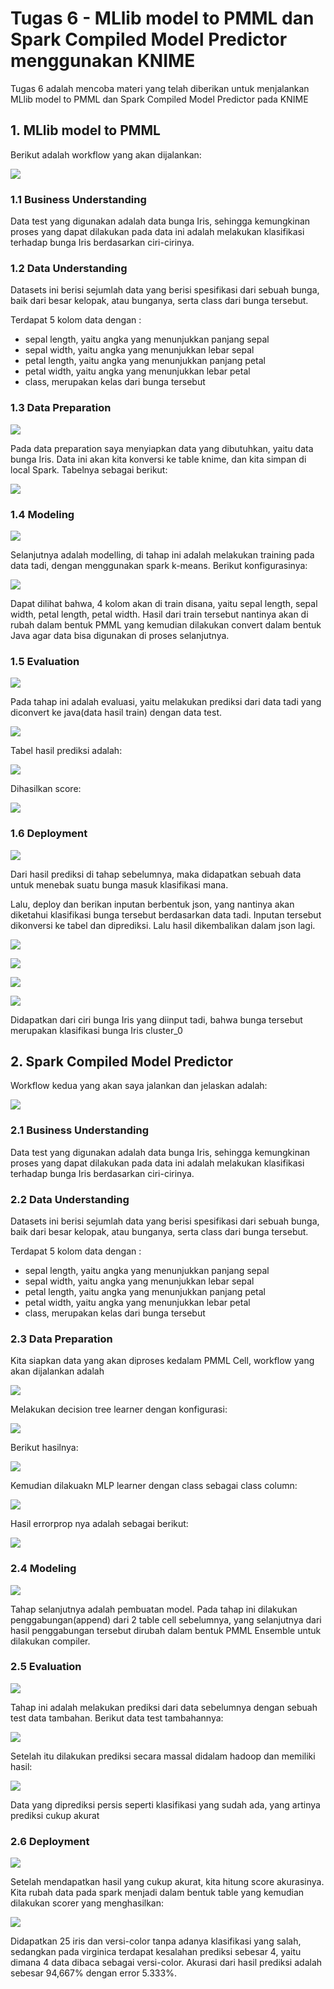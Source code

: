 # Tugas 6 - MLlib model to PMML dan Spark Compiled Model Predictor menggunakan KNIME
Tugas 6 adalah mencoba materi yang telah diberikan untuk menjalankan MLlib model to PMML dan Spark Compiled Model Predictor pada KNIME

## 1. MLlib model to PMML
Berikut adalah workflow yang akan dijalankan:

![](/screenshoot/1/1.PNG)


### 1.1 Business Understanding
Data test yang digunakan adalah data bunga Iris, sehingga kemungkinan proses yang dapat dilakukan pada data ini adalah melakukan klasifikasi terhadap bunga Iris berdasarkan ciri-cirinya.


### 1.2 Data Understanding
Datasets ini berisi sejumlah data yang berisi spesifikasi dari sebuah bunga, baik dari besar kelopak, atau bunganya, serta class dari bunga tersebut.

Terdapat 5 kolom data dengan :
- sepal length, yaitu angka yang menunjukkan panjang sepal
- sepal width, yaitu angka yang menunjukkan lebar sepal
- petal length, yaitu angka yang menunjukkan panjang petal
- petal width, yaitu angka yang menunjukkan lebar petal
- class, merupakan kelas dari bunga tersebut


### 1.3 Data Preparation

![](/screenshoot/1/2.PNG)

Pada data preparation saya menyiapkan data yang dibutuhkan, yaitu data bunga Iris. Data ini akan kita konversi ke table knime, dan kita simpan di local Spark. Tabelnya sebagai berikut:

![](/screenshoot/1/3.PNG)

### 1.4 Modeling
![](/screenshoot/1/4.PNG)

Selanjutnya adalah modelling, di tahap ini adalah melakukan training pada data tadi, dengan menggunakan spark k-means. Berikut konfigurasinya:

![](/screenshoot/1/5.PNG)

Dapat dilihat bahwa, 4 kolom akan di train disana, yaitu sepal length, sepal width, petal length, petal width. Hasil dari train tersebut nantinya akan di rubah dalam bentuk PMML yang kemudian dilakukan convert dalam bentuk Java agar data bisa digunakan di proses selanjutnya.


### 1.5 Evaluation
![](/screenshoot/1/6.PNG)

Pada tahap ini adalah evaluasi, yaitu melakukan prediksi dari data tadi yang diconvert ke java(data hasil train) dengan data test. 

![](/screenshoot/1/7.PNG)

Tabel hasil prediksi adalah:

![](/screenshoot/1/8.PNG)

Dihasilkan score:

![](/screenshoot/1/9.PNG)


### 1.6 Deployment
![](/screenshoot/1/10.PNG)

Dari hasil prediksi di tahap sebelumnya, maka didapatkan sebuah data untuk menebak suatu bunga masuk klasifikasi mana.

Lalu, deploy dan berikan inputan berbentuk json, yang nantinya akan diketahui klasifikasi bunga tersebut berdasarkan data tadi. Inputan tersebut dikonversi ke tabel dan diprediksi. Lalu hasil dikembalikan dalam json lagi.

![](/screenshoot/1/11.PNG)

![](/screenshoot/1/12.PNG)

![](/screenshoot/1/13.PNG)

![](/screenshoot/1/14.PNG)

Didapatkan dari ciri bunga Iris yang diinput tadi, bahwa bunga tersebut merupakan klasifikasi bunga Iris cluster_0


## 2. Spark Compiled Model Predictor
Workflow kedua yang akan saya jalankan dan jelaskan adalah:

![](/screenshoot/2/1.PNG)


### 2.1 Business Understanding
Data test yang digunakan adalah data bunga Iris, sehingga kemungkinan proses yang dapat dilakukan pada data ini adalah melakukan klasifikasi terhadap bunga Iris berdasarkan ciri-cirinya.


### 2.2 Data Understanding
Datasets ini berisi sejumlah data yang berisi spesifikasi dari sebuah bunga, baik dari besar kelopak, atau bunganya, serta class dari bunga tersebut.

Terdapat 5 kolom data dengan :
- sepal length, yaitu angka yang menunjukkan panjang sepal
- sepal width, yaitu angka yang menunjukkan lebar sepal
- petal length, yaitu angka yang menunjukkan panjang petal
- petal width, yaitu angka yang menunjukkan lebar petal
- class, merupakan kelas dari bunga tersebut


### 2.3 Data Preparation
Kita siapkan data yang akan diproses kedalam PMML Cell, workflow yang akan dijalankan adalah

![](/screenshoot/2/2.PNG)

Melakukan decision tree learner dengan konfigurasi:

![](/screenshoot/2/3.PNG)

Berikut hasilnya:

![](/screenshoot/2/4.PNG)

Kemudian dilakuakn MLP learner dengan class sebagai class column:

![](/screenshoot/2/5.PNG)

Hasil errorprop nya adalah sebagai berikut:

![](/screenshoot/2/6.PNG)


### 2.4 Modeling
![](/screenshoot/2/7.PNG)

Tahap selanjutnya adalah pembuatan model. Pada tahap ini dilakukan penggabungan(append) dari 2 table cell sebelumnya, yang selanjutnya dari hasil penggabungan tersebut dirubah dalam bentuk PMML Ensemble untuk dilakukan compiler.


### 2.5 Evaluation
![](/screenshoot/2/8.PNG)

Tahap ini adalah melakukan prediksi dari data sebelumnya dengan sebuah test data tambahan. Berikut data test tambahannya:

![](/screenshoot/2/9.PNG)

Setelah itu dilakukan prediksi secara massal didalam hadoop dan memiliki hasil:

![](/screenshoot/2/10.PNG)

Data yang diprediksi persis seperti klasifikasi yang sudah ada, yang artinya prediksi cukup akurat


### 2.6 Deployment
![](/screenshoot/2/11.PNG)

Setelah mendapatkan hasil yang cukup akurat, kita hitung score akurasinya. Kita rubah data pada spark menjadi dalam bentuk table yang kemudian dilakukan scorer yang menghasilkan:

![](/screenshoot/2/12.PNG)

Didapatkan 25 iris dan versi-color tanpa adanya klasifikasi yang salah, sedangkan pada virginica terdapat kesalahan prediksi sebesar 4, yaitu dimana 4 data dibaca sebagai versi-color. Akurasi dari hasil prediksi adalah sebesar 94,667% dengan error 5.333%.
